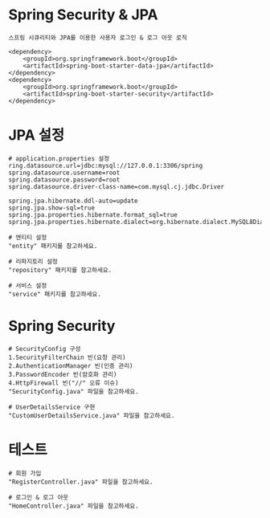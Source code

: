# Spring Security & JPA

    스프링 시큐리티와 JPA를 이용한 사용자 로그인 & 로그 아웃 로직

    <dependency>
        <groupId>org.springframework.boot</groupId>
        <artifactId>spring-boot-starter-data-jpa</artifactId>
    </dependency>
    <dependency>
        <groupId>org.springframework.boot</groupId>
        <artifactId>spring-boot-starter-security</artifactId>
    </dependency>

# JPA 설정

    # application.properties 설정
    ring.datasource.url=jdbc:mysql://127.0.0.1:3306/spring
    spring.datasource.username=root
    spring.datasource.password=root
    spring.datasource.driver-class-name=com.mysql.cj.jdbc.Driver
    
    spring.jpa.hibernate.ddl-auto=update
    spring.jpa.show-sql=true
    spring.jpa.properties.hibernate.format_sql=true
    spring.jpa.properties.hibernate.dialect=org.hibernate.dialect.MySQL8Dialect

    # 엔티티 설정
    "entity" 패키지를 참고하세요.

    # 리파지토리 설정
    "repository" 패키지를 참고하세요.

    # 서비스 설정
    "service" 패키지를 참고하세요.

# Spring Security

    # SecurityConfig 구성
    1.SecurityFilterChain 빈(요청 관리)
    2.AuthenticationManager 빈(인증 관리)
    3.PasswordEncoder 빈(암호화 관리)
    4.HttpFirewall 빈("//" 오류 이슈)
    "SecurityConfig.java" 파일을 참고하세요. 

    # UserDetailsService 구현
    "CustomUserDetailsService.java" 파일을 참고하세요.

# 테스트

    # 회원 가입
    "RegisterController.java" 파일을 참고하세요.

    # 로그인 & 로그 아웃
    "HomeController.java" 파일을 참고하세요.